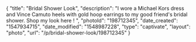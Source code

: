 {
    "title": "Bridal Shower Look",
    "description": "I wore a Michael Kors dress and Vince Camuto heels with gold hoop earrings to my good friend's bridal shower. Shop my look here ! ",
    "photoId": "198712345",
    "date_created": "1547934715",
    "date_modified": "1548987228",
    "type": "captivate",
    "layout": "photo",
    "url": "\/p\/bridal-shower-look\/198712345"
}